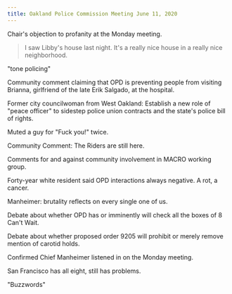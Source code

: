 ```yaml
---
title: Oakland Police Commission Meeting June 11, 2020
---
```


Chair's objection to profanity at the Monday meeting.

> I saw Libby's house last night.  It's a really nice house in a really nice neighborhood.

"tone policing"

Community comment claiming that OPD is preventing people from visiting Brianna, girlfriend of the late Erik Salgado, at the hospital.

Former city councilwoman from West Oakland: Establish a new role of "peace officer" to sidestep police union contracts and the state's police bill of rights.

Muted a guy for "Fuck you!" twice.

Community Comment: The Riders are still here.

Comments for and against community involvement in MACRO working group.

Forty-year white resident said OPD interactions always negative.  A rot, a cancer.

Manheimer: brutality reflects on every single one of us.

<!-- conflicts unions' joint statement -->

Debate about whether OPD has or imminently will check all the boxes of 8 Can't Wait.

Debate about whether proposed order 9205 will prohibit or merely remove mention of carotid holds.

Confirmed Chief Manheimer listened in on the Monday meeting.

San Francisco has all eight, still has problems.

"Buzzwords"
